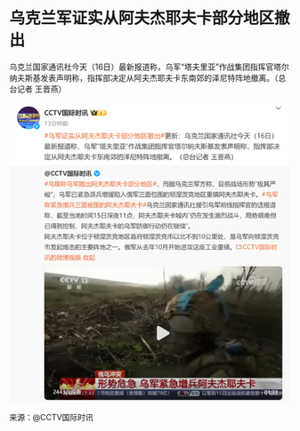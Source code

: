 # 乌克兰军证实从阿夫杰耶夫卡部分地区撤出

乌克兰国家通讯社今天（16日）最新报道称，乌军“塔夫里亚”作战集团指挥官塔尔纳夫斯基发表声明称，指挥部决定从阿夫杰耶夫卡东南郊的泽尼特阵地撤离。（总台记者
王晋燕）

![6ca0d18eb697893c828e703812458adb.jpg](https://raw.githubusercontent.com/qqhsx/qqnews_image/main/2024/02/16/乌克兰军证实从阿夫杰耶夫卡部分地区撤出/6ca0d18eb697893c828e703812458adb.jpg)

来源：@CCTV国际时讯

